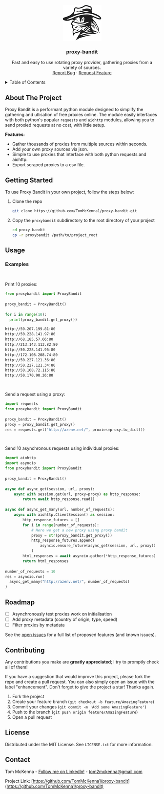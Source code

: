 <div align="center">
  <a href="https://github.com/TomMcKenna1/proxy-bandit">
    <picture>
     <source media="(prefers-color-scheme: dark)" srcset="resources/logo-dark.png">
     <img src="resources/logo-light.png">
    </picture>
  </a>
  <h3 align="center">proxy-bandit</h3>

  <p align="center">
    Fast and easy to use rotating proxy provider, gathering proxies from a variety of sources.
    <br />
    <a href="https://github.com/TomMcKenna1/proxy-bandit/issues">Report Bug</a>
    ·
    <a href="https://github.com/TomMcKenna1/proxy-bandit/issues">Request Feature</a>
  </p>
</div>

<!-- TABLE OF CONTENTS -->
<details>
  <summary>Table of Contents</summary>
  <ol>
    <li>
      <a href="#about-the-project">About The Project</a>
    </li>
    <li>
      <a href="#getting-started">Getting Started</a>
    </li>
    <li>
      <a href="#usage">Usage</a>
      <ul>
        <li><a href="#examples">Examples</a></li>
      </ul>
    </li>
    <li><a href="#roadmap">Roadmap</a></li>
    <li><a href="#contributing">Contributing</a></li>
    <li><a href="#license">License</a></li>
    <li><a href="#contact">Contact</a></li>
  </ol>
</details>

<!-- ABOUT THE PROJECT -->
## About The Project

Proxy Bandit is a performant python module designed to simplify the gathering and utlisation of free proxies online. The module easily interfaces with both python's popular `requests` and `aiohttp` modules, allowing you to send proxied requests at no cost, with little setup.

**Features:**
- Gather thousands of proxies from multiple sources within seconds.
- Add your own proxy sources via json.
- Simple to use proxies that interface with both python requests and aiohttp.
- Export scraped proxies to a csv file.

<!-- GETTING STARTED -->
## Getting Started

To use Proxy Bandit in your own project, follow the steps below:

1. Clone the repo
   ```sh
   git clone https://github.com/TomMcKenna1/proxy-bandit.git
   ```
2. Copy the `proxybandit` subdirectory to the root directory of your project
    ```sh
    cd proxy-bandit
    cp -r proxybandit /path/to/project_root
    ```


<!-- USAGE EXAMPLES -->
## Usage

### Examples

<br />

Print 10 proxies:
```python
from proxybandit import ProxyBandit

proxy_bandit = ProxyBandit()

for i in range(10):
  print(proxy_bandit.get_proxy())
```
```sh
http://50.207.199.81:80
http://50.228.141.97:80
http://68.185.57.66:80
http://213.143.113.82:80
http://50.228.141.96:80
http://172.108.208.74:80
http://50.227.121.36:80
http://50.227.121.34:80
http://50.168.72.115:80
http://50.170.90.26:80
```

<br />

Send a request using a proxy:
```python
import requests
from proxybandit import ProxyBandit

proxy_bandit = ProxyBandit()
proxy = proxy_bandit.get_proxy()
res = requests.get("http://azenv.net/", proxies=proxy.to_dict())
```

<br />

Send 10 asynchronous requests using individual proxies:
```python
import aiohttp
import asyncio
from proxybandit import ProxyBandit

proxy_bandit = ProxyBandit()

async def async_get(session, url, proxy):
    async with session.get(url, proxy=proxy) as http_response:
        return await http_response.read()

async def async_get_many(url, number_of_requests):
    async with aiohttp.ClientSession() as session:
        http_response_futures = []
        for i in range(number_of_requests):
            # Here we get a new proxy using proxy bandit
            proxy = str(proxy_bandit.get_proxy())
            http_response_futures.append(
                asyncio.ensure_future(async_get(session, url, proxy))
            )
        html_responses = await asyncio.gather(*http_response_futures)
        return html_responses

number_of_requests = 10
res = asyncio.run(
  async_get_many("http://azenv.net/", number_of_requests)
)
```

<!-- ROADMAP -->
## Roadmap

- [ ] Asynchronously test proxies work on initialisation
- [ ] Add proxy metadata (country of origin, type, speed)
- [ ] Filter proxies by metadata

See the [open issues](https://github.com/TomMcKenna1/proxy-bandit/issues) for a full list of proposed features (and known issues).

<!-- CONTRIBUTING -->
## Contributing

Any contributions you make are **greatly appreciated**; I try to promptly check all of them!

If you have a suggestion that would improve this project, please fork the repo and create a pull request. You can also simply open an issue with the label "enhancement".
Don't forget to give the project a star! Thanks again.

1. Fork the project
2. Create your feature branch (`git checkout -b feature/AmazingFeature`)
3. Commit your changes (`git commit -m 'Add some AmazingFeature'`)
4. Push to the branch (`git push origin feature/AmazingFeature`)
5. Open a pull request

<!-- LICENSE -->
## License

Distributed under the MIT License. See `LICENSE.txt` for more information.

<!-- CONTACT -->
## Contact

Tom McKenna - [Follow me on LinkedIn!](https://www.linkedin.com/in/tom-m-8a70891a8/) - tom2mckenna@gmail.com

Project Link: [https://github.com/TomMcKenna1/proxy-bandit](https://github.com/TomMcKenna1/proxy-bandit)
